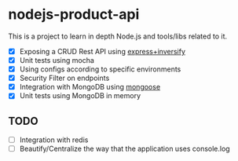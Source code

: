 # nodejs-product-api

This is a project to learn in depth Node.js and tools/libs related to it.

- [X] Exposing a CRUD Rest API using [express+inversify](http://inversify.io/)
- [X] Unit tests using mocha
- [X] Using configs according to specific environments
- [X] Security Filter on endpoints
- [X] Integration with MongoDB using [mongoose](https://mongoosejs.com/)
- [X] Unit tests using MongoDB in memory

## TODO <br>
- [ ] Integration with redis
- [ ] Beautify/Centralize the way that the application uses console.log
